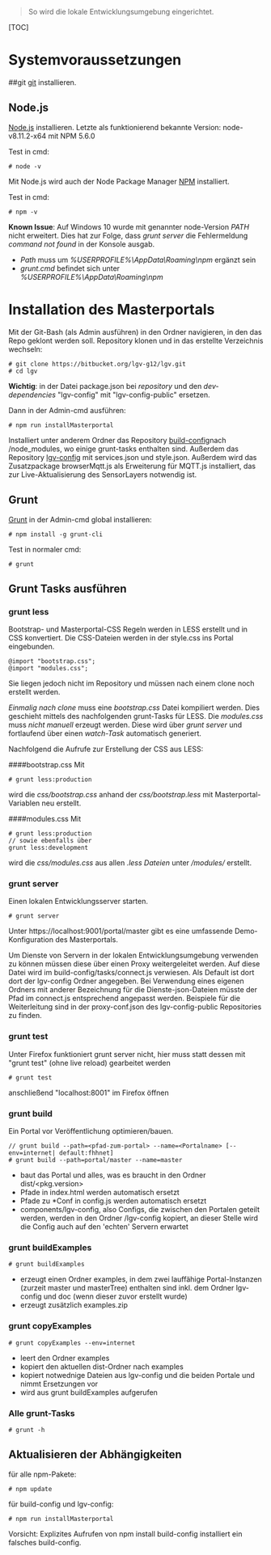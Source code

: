>So wird die lokale Entwicklungsumgebung eingerichtet.

[TOC]

# Systemvoraussetzungen

##git
[git](http://git-scm.com/) installieren.

## Node.js
[Node.js](http://nodejs.org) installieren. Letzte als funktionierend bekannte Version: node-v8.11.2-x64 mit NPM 5.6.0

Test in cmd:

```
# node -v
```

Mit Node.js wird auch der Node Package Manager [NPM](http://npmjs.org) installiert.

Test in cmd:

```
# npm -v
```

**Known Issue**: Auf Windows 10 wurde mit genannter node-Version *PATH* nicht erweitert. Dies hat zur Folge, dass *grunt server* die Fehlermeldung *command not found* in der Konsole ausgab. 
* *Path* muss um *%USERPROFILE%\AppData\Roaming\npm* ergänzt sein
* *grunt.cmd* befindet sich unter *%USERPROFILE%\AppData\Roaming\npm*

# Installation des Masterportals
Mit der Git-Bash (als Admin ausführen) in den Ordner navigieren, in den das Repo geklont werden soll.
Repository klonen und in das erstellte Verzeichnis wechseln:
```
# git clone https://bitbucket.org/lgv-g12/lgv.git
# cd lgv
```

**Wichtig**: in der Datei package.json bei *repository* und den *dev-dependencies* "lgv-config" mit "lgv-config-public" ersetzen.

Dann in der Admin-cmd ausführen:
```
# npm run installMasterportal
```


Installiert unter anderem Ordner das Repository [build-config](https://bitbucket.org/lgv-g12/build-config)nach /node_modules, wo einige grunt-tasks enthalten sind. Außerdem das Repository [lgv-config](https://bitbucket.org/lgv-g12/lgv-config) mit services.json und style.json. Außerdem wird das Zusatzpackage browserMqtt.js als Erweiterung für MQTT.js installiert, das zur Live-Aktualisierung des SensorLayers notwendig ist.

## Grunt
[Grunt](http://gruntjs.com/) in der Admin-cmd global installieren:
```
# npm install -g grunt-cli
```

Test in normaler cmd:
```
# grunt
```

## Grunt Tasks ausführen
### grunt less
Bootstrap- und Masterportal-CSS Regeln werden in LESS erstellt und in CSS konvertiert. Die CSS-Dateien werden in der style.css ins Portal eingebunden.
```
@import "bootstrap.css";
@import "modules.css";
```
Sie liegen jedoch nicht im Repository und müssen nach einem clone noch erstellt werden.

*Einmalig nach clone* muss eine *bootstrap.css* Datei kompiliert werden. Dies geschieht mittels des nachfolgenden grunt-Tasks für LESS.
Die *modules.css* muss *nicht manuell* erzeugt werden. Diese wird über *grunt server* und fortlaufend über einen *watch-Task* automatisch generiert.

Nachfolgend die Aufrufe zur Erstellung der CSS aus LESS:

####bootstrap.css
Mit 
```
# grunt less:production
```
wird die *css/bootstrap.css* anhand der *css/bootstrap.less* mit Masterportal-Variablen neu erstellt.

####modules.css
Mit 
```
# grunt less:production
// sowie ebenfalls über
grunt less:development
```
wird die *css/modules.css* aus allen *.less Dateien* unter */modules/* erstellt.


### grunt server
Einen lokalen Entwicklungsserver starten.

```
# grunt server
```

Unter https://localhost:9001/portal/master gibt es eine umfassende Demo-Konfiguration des Masterportals.

Um Dienste von Servern in der lokalen Entwicklungsumgebung verwenden zu können müssen diese über einen Proxy weitergeleitet werden. Auf diese Datei wird im build-config/tasks/connect.js verwiesen. Als Default ist dort dort der lgv-config Ordner angegeben. Bei Verwendung eines eigenen Ordners mit anderer Bezeichnung für die Dienste-json-Dateien müsste der Pfad im connect.js entsprechend angepasst werden. Beispiele für die Weiterleitung sind in der proxy-conf.json des lgv-config-public Repositories zu finden. 

### grunt test
Unter Firefox funktioniert grunt server nicht, hier muss statt dessen mit "grunt test" (ohne live reload) gearbeitet werden

```
# grunt test
```

anschließend "localhost:8001" im Firefox öffnen

### grunt build
Ein Portal vor Veröffentlichung optimieren/bauen.

```
// grunt build --path=<pfad-zum-portal> --name=<Portalname> [--env=internet| default:fhhnet]
# grunt build --path=portal/master --name=master
```

- baut das Portal und alles, was es braucht in den Ordner dist/<pkg.version>
- Pfade in index.html werden automatisch ersetzt
 - Pfade zu *Conf in config.js werden automatisch ersetzt
- components/lgv-config, also Configs, die zwischen den Portalen geteilt werden, werden in den Ordner /lgv-config kopiert, an dieser Stelle wird die Config auch auf den 'echten' Servern erwartet

### grunt buildExamples
```
# grunt buildExamples
```
- erzeugt einen Ordner examples, in dem zwei lauffähige Portal-Instanzen (zurzeit master und masterTree) enthalten sind inkl. dem Ordner lgv-config und doc (wenn dieser zuvor erstellt wurde)
- erzeugt zusätzlich examples.zip

### grunt copyExamples
```
# grunt copyExamples --env=internet
```
- leert den Ordner examples
- kopiert den aktuellen dist-Ordner nach examples
- kopiert notwednige Dateien aus lgv-config und die beiden Portale und nimmt Ersetzungen vor
- wird aus grunt buildExamples aufgerufen

### Alle grunt-Tasks

```
# grunt -h
```

## Aktualisieren der Abhängigkeiten

für alle npm-Pakete:

```
# npm update
```

für build-config und lgv-config:

```
# npm run installMasterportal
```

Vorsicht: Explizites Aufrufen von npm install build-config installiert ein falsches build-config.

